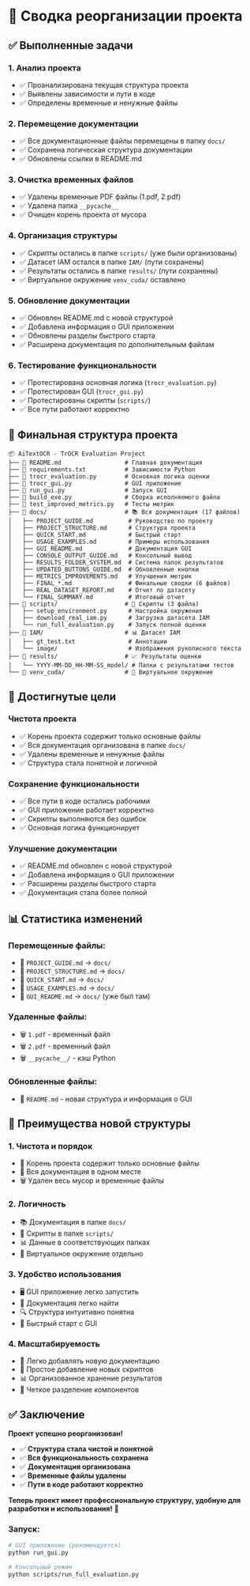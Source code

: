 # 🧹 Сводка реорганизации проекта

## ✅ Выполненные задачи

### 1. **Анализ проекта**
- ✅ Проанализирована текущая структура проекта
- ✅ Выявлены зависимости и пути в коде
- ✅ Определены временные и ненужные файлы

### 2. **Перемещение документации**
- ✅ Все документационные файлы перемещены в папку `docs/`
- ✅ Сохранена логическая структура документации
- ✅ Обновлены ссылки в README.md

### 3. **Очистка временных файлов**
- ✅ Удалены временные PDF файлы (1.pdf, 2.pdf)
- ✅ Удалена папка `__pycache__`
- ✅ Очищен корень проекта от мусора

### 4. **Организация структуры**
- ✅ Скрипты остались в папке `scripts/` (уже были организованы)
- ✅ Датасет IAM остался в папке `IAM/` (пути сохранены)
- ✅ Результаты остались в папке `results/` (пути сохранены)
- ✅ Виртуальное окружение `venv_cuda/` оставлено

### 5. **Обновление документации**
- ✅ Обновлен README.md с новой структурой
- ✅ Добавлена информация о GUI приложении
- ✅ Обновлены разделы быстрого старта
- ✅ Расширена документация по дополнительным файлам

### 6. **Тестирование функциональности**
- ✅ Протестирована основная логика (`trocr_evaluation.py`)
- ✅ Протестирован GUI (`trocr_gui.py`)
- ✅ Протестированы скрипты (`scripts/`)
- ✅ Все пути работают корректно

## 📁 Финальная структура проекта

```
📦 AiTextOCR - TrOCR Evaluation Project
├── 📄 README.md                  # Главная документация
├── 📄 requirements.txt           # Зависимости Python
├── 📄 trocr_evaluation.py        # Основная логика оценки
├── 📄 trocr_gui.py               # GUI приложение
├── 📄 run_gui.py                 # Запуск GUI
├── 📄 build_exe.py               # Сборка исполняемого файла
├── 📄 test_improved_metrics.py   # Тесты метрик
├── 📁 docs/                      # 📚 Вся документация (17 файлов)
│   ├── PROJECT_GUIDE.md          # Руководство по проекту
│   ├── PROJECT_STRUCTURE.md      # Структура проекта
│   ├── QUICK_START.md            # Быстрый старт
│   ├── USAGE_EXAMPLES.md         # Примеры использования
│   ├── GUI_README.md             # Документация GUI
│   ├── CONSOLE_OUTPUT_GUIDE.md   # Консольный вывод
│   ├── RESULTS_FOLDER_SYSTEM.md  # Система папок результатов
│   ├── UPDATED_BUTTONS_GUIDE.md  # Обновленные кнопки
│   ├── METRICS_IMPROVEMENTS.md   # Улучшения метрик
│   ├── FINAL_*.md                # Финальные сводки (6 файлов)
│   ├── REAL_DATASET_REPORT.md    # Отчет по датасету
│   └── FINAL_SUMMARY.md          # Итоговый отчет
├── 📁 scripts/                   # 🔧 Скрипты (3 файла)
│   ├── setup_environment.py      # Настройка окружения
│   ├── download_real_iam.py      # Загрузка датасета IAM
│   └── run_full_evaluation.py    # Запуск полной оценки
├── 📁 IAM/                       # 📊 Датасет IAM
│   ├── gt_test.txt               # Аннотации
│   └── image/                    # Изображения рукописного текста
├── 📁 results/                   # 📈 Результаты оценки
│   └── YYYY-MM-DD_HH-MM-SS_model/ # Папки с результатами тестов
└── 📁 venv_cuda/                 # 🐍 Виртуальное окружение
```

## 🎯 Достигнутые цели

### **Чистота проекта**
- ✅ Корень проекта содержит только основные файлы
- ✅ Вся документация организована в папке `docs/`
- ✅ Удалены временные и ненужные файлы
- ✅ Структура стала понятной и логичной

### **Сохранение функциональности**
- ✅ Все пути в коде остались рабочими
- ✅ GUI приложение работает корректно
- ✅ Скрипты выполняются без ошибок
- ✅ Основная логика функционирует

### **Улучшение документации**
- ✅ README.md обновлен с новой структурой
- ✅ Добавлена информация о GUI приложении
- ✅ Расширены разделы быстрого старта
- ✅ Документация стала более полной

## 📊 Статистика изменений

### **Перемещенные файлы:**
- 📄 `PROJECT_GUIDE.md` → `docs/`
- 📄 `PROJECT_STRUCTURE.md` → `docs/`
- 📄 `QUICK_START.md` → `docs/`
- 📄 `USAGE_EXAMPLES.md` → `docs/`
- 📄 `GUI_README.md` → `docs/` (уже был там)

### **Удаленные файлы:**
- 🗑️ `1.pdf` - временный файл
- 🗑️ `2.pdf` - временный файл
- 🗑️ `__pycache__/` - кэш Python

### **Обновленные файлы:**
- 📝 `README.md` - новая структура и информация о GUI

## 🚀 Преимущества новой структуры

### **1. Чистота и порядок**
- 🧹 Корень проекта содержит только основные файлы
- 📁 Вся документация в одном месте
- 🗑️ Удален весь мусор и временные файлы

### **2. Логичность**
- 📚 Документация в папке `docs/`
- 🔧 Скрипты в папке `scripts/`
- 📊 Данные в соответствующих папках
- 🐍 Виртуальное окружение отдельно

### **3. Удобство использования**
- 🖥️ GUI приложение легко запустить
- 📖 Документация легко найти
- 🔍 Структура интуитивно понятна
- 🚀 Быстрый старт с GUI

### **4. Масштабируемость**
- 📁 Легко добавлять новую документацию
- 🔧 Простое добавление новых скриптов
- 📊 Организованное хранение результатов
- 🎯 Четкое разделение компонентов

## ✅ Заключение

**Проект успешно реорганизован!** 

- ✅ **Структура стала чистой и понятной**
- ✅ **Вся функциональность сохранена**
- ✅ **Документация организована**
- ✅ **Временные файлы удалены**
- ✅ **Пути в коде работают корректно**

**Теперь проект имеет профессиональную структуру, удобную для разработки и использования!** 🎉

### Запуск:
```bash
# GUI приложение (рекомендуется)
python run_gui.py

# Консольный режим
python scripts/run_full_evaluation.py
```




